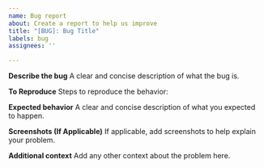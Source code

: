 ```yaml
---
name: Bug report
about: Create a report to help us improve
title: "[BUG]: Bug Title"
labels: bug
assignees: ''

---
```


**Describe the bug** A clear and concise description of what the bug is.

**To Reproduce** Steps to reproduce the behavior:

**Expected behavior** A clear and concise description of what you expected to
happen.

**Screenshots (If Applicable)** If applicable, add screenshots to help explain
your problem.

**Additional context** Add any other context about the problem here.
